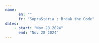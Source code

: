 ```yaml
---
name: 
      en: ""
      fr: "SopraSteria : Break the Code"
dates:
    - start: "Nov 28 2024"
      end: "Nov 28 2024"
---
```

